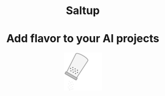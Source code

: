 <div align="center">

# Saltup
# Add flavor to your AI projects

<img src="./docs/salt-shaker.svg" width="100" height="100" alt="Salt Shaker">

</div>